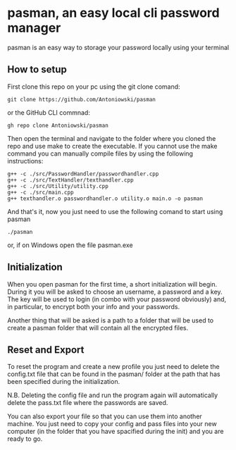 # pasman, an easy local cli password manager

pasman is an easy way to storage your password locally using your terminal

## How to setup

First clone this repo on your pc using the git clone comand:

```
git clone https://github.com/Antoniowski/pasman
```

or the GitHub CLI commnad:

```
gh repo clone Antoniowski/pasman
```

Then open the terminal and navigate to the folder where you cloned the repo and use make to create the executable.
If you cannot use the make command you can manually compile files by using the following instructions:
```
g++ -c ./src/PasswordHandler/passwordhandler.cpp
g++ -c ./src/TextHandler/texthandler.cpp
g++ -c ./src/Utility/utility.cpp
g++ -c ./src/main.cpp
g++ texthandler.o passwordhandler.o utility.o main.o -o pasman
```
And that's it, now you just need to use the following comand to start using pasman

```
./pasman
```
or, if on Windows open the file pasman.exe

## Initialization

When you open pasman for the first time, a short initialization will begin.
During it you will be asked to choose an username, a password and a key. The key will be used to login (in combo with your password obviously) and, in particular, to encrypt both your info and your passwords.

Another thing that will be asked is a path to a folder that will be used to create a pasman folder that will contain all the encrypted files.

## Reset and Export

To reset the program and create a new profile you just need to delete the config.txt file that can be found in the pasman/ folder at the path that has been specified during the initialization.

N.B. Deleting the config file and run the program again will automatically delete the pass.txt file where the passwords are saved.

You can also export your file so that you can use them into another machine. You just need to copy your config and pass files into your new
computer (in the folder that you have spacified during the init) and you are ready to go.

